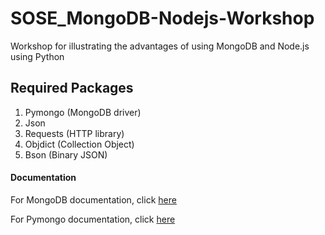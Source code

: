 # SOSE_MongoDB-Nodejs-Workshop
Workshop for illustrating the advantages of using MongoDB and Node.js using Python

## Required Packages
1. Pymongo (MongoDB driver)
2. Json
3. Requests (HTTP library)
4. Objdict (Collection Object)
5. Bson (Binary JSON)

#### Documentation
For MongoDB documentation, click [here](https://docs.mongodb.com/manual/tutorial/getting-started/)

For Pymongo documentation, click [here](https://api.mongodb.com/python/current/)
